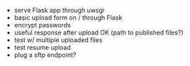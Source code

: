 - serve Flask app through uwsgi
- basic upload form on / through Flask
- encrypt passwords
- useful response after upload OK (path to published files?)
- test w/ multiple uploaded files
- test resume upload
- plug a sftp endpoint?
